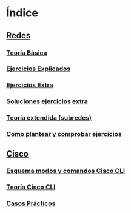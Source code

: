 # Índice
## [Redes](./redes)
### [Teoría Básica](./redes/Teoría%20básica.md)
### [Ejercicios Explicados](./redes/Ejercicios%20explicados.md)
### [Ejercicios Extra](./redes/Ejercicios.md)
### [Soluciones ejercicios extra](./redes/Soluciones%20ejercicios.md)
### [Teoría extendida (subredes)](./redes/Teoría%20extendida.md)
### [Como plantear y comprobar ejercicios](./redes/Como%20plantear%20%20comprobar%20ejercicios.md)


## [Cisco](./cisco)
### [Esquema modos y comandos Cisco CLI](./cisco/Esquema%20modos%20y%20comandos%20Cisco%20Cli.md)
### [Teoría Cisco CLI](./cisco/Cisco%20IOS%20CLI.md)
### [Casos Prácticos](./cisco/Casos%20prácticos.md)